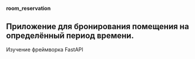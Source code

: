 #### room_reservation
## Приложение для бронирования помещения на определённый период времени.
Изучение фреймворка FastAPI

